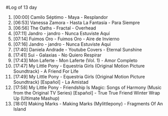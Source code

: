 #Log of 13 day

1. [00:00] Camilo Séptimo - Maya - Resplandor
1. [06:53] Vanessa Zamora - Hasta La Fantasía - Para Siempre
1. [06:56] The Oaths - Fractal - Overhead
1. [07:11] Jandro - jandro - Nunca Estuviste Aquí
1. [07:14] Fuimos Oro - Fuimos Oro - Aire de Invierno
1. [07:16] Jandro - jandro - Nunca Estuviste Aquí
1. [17:40] Daniela Andrade - Youtube Covers - Eternal Sunshine
1. [17:41] Sui - Galaxias - No Quiero Respirar
1. [17:43] Mon Laferte - Mon Laferte (Vol. 1) - Amor Completo
1. [17:47] My Little Pony - Equestria Girls (Original Motion Picture Soundtrack) - A Friend For Life
1. [17:49] My Little Pony - Equestria Girls (Original Motion Picture Soundtrack) [Español] - La Amistad
1. [17:58] My Little Pony - Friendship Is Magic: Songs of Harmony (Music from the Original TV Series) [Español] - True True Friend Winter Wrap Up (Ultimate Mashup)
1. [18:01] Making Marks - Making Marks (Mylittlepony) - Fragments Of An Island
